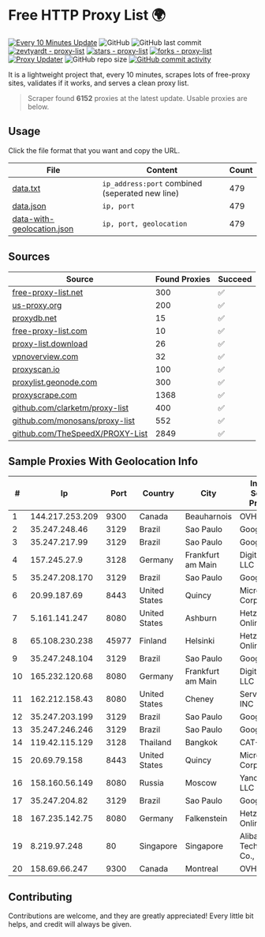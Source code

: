 
# Free HTTP Proxy List 🌍

[![Every 10 Minutes Update](https://github.com/mertguvencli/http-proxy-list/actions/workflows/main.yml/badge.svg?branch=main)](https://github.com/mertguvencli/http-proxy-list/actions/workflows/main.yml)
![GitHub](https://img.shields.io/github/license/mertguvencli/http-proxy-list)
![GitHub last commit](https://img.shields.io/github/last-commit/mertguvencli/http-proxy-list)
[![zevtyardt - proxy-list](https://img.shields.io/static/v1?label=zevtyardt&message=proxy-list&color=blue&logo=github)](https://github.com/zevtyardt/proxy-list "Go to GitHub repo")
[![stars - proxy-list](https://img.shields.io/github/stars/zevtyardt/proxy-list?style=social)](https://github.com/zevtyardt/proxy-list)
[![forks - proxy-list](https://img.shields.io/github/forks/zevtyardt/proxy-list?style=social)](https://github.com/zevtyardt/proxy-list)
[![Proxy Updater](https://github.com/zevtyardt/proxy-list/workflows/Proxy%20Updater/badge.svg)](https://github.com/zevtyardt/proxy-list/actions?query=workflow:"Proxy+Updater")
![GitHub repo size](https://img.shields.io/github/repo-size/zevtyardt/proxy-list)
[![GitHub commit activity](https://img.shields.io/github/commit-activity/m/zevtyardt/proxy-list?logo=commits)](https://github.com/zevtyardt/proxy-list/commits/main)

It is a lightweight project that, every 10 minutes, scrapes lots of free-proxy sites, validates if it works, and serves a clean proxy list.

> Scraper found **6152** proxies at the latest update. Usable proxies are below.

## Usage

Click the file format that you want and copy the URL.

|File|Content|Count|
|----|-------|-----|
|[data.txt](https://raw.githubusercontent.com/mertguvencli/http-proxy-list/main/proxy-list/data.txt)|`ip_address:port` combined (seperated new line)|479|
|[data.json](https://raw.githubusercontent.com/mertguvencli/http-proxy-list/main/proxy-list/data.json)|`ip, port`|479|
|[data-with-geolocation.json](https://raw.githubusercontent.com/mertguvencli/http-proxy-list/main/proxy-list/data-with-geolocation.json)|`ip, port, geolocation`|479|

## Sources

|Source|Found Proxies|Succeed|
|------|-------------|-------|
|[free-proxy-list.net](https://free-proxy-list.net)|300|✅|
|[us-proxy.org](https://www.us-proxy.org)|200|✅|
|[proxydb.net](http://proxydb.net)|15|✅|
|[free-proxy-list.com](https://free-proxy-list.com/?page=&port=&type%5B%5D=http&type%5B%5D=https&up_time=0&search=Search)|10|✅|
|[proxy-list.download](https://www.proxy-list.download/HTTP)|26|✅|
|[vpnoverview.com](https://vpnoverview.com/privacy/anonymous-browsing/free-proxy-servers)|32|✅|
|[proxyscan.io](https://www.proxyscan.io)|100|✅|
|[proxylist.geonode.com](https://proxylist.geonode.com/api/proxy-list?limit=300&page=1&sort_by=lastChecked&sort_type=desc&protocols=http,https)|300|✅|
|[proxyscrape.com](https://api.proxyscrape.com/v2/?request=displayproxies&protocol=http&timeout=10000&country=all&ssl=all&anonymity=all)|1368|✅|
|[github.com/clarketm/proxy-list](https://raw.githubusercontent.com/clarketm/proxy-list/master/proxy-list-raw.txt)|400|✅|
|[github.com/monosans/proxy-list](https://raw.githubusercontent.com/monosans/proxy-list/main/proxies/http.txt)|552|✅|
|[github.com/TheSpeedX/PROXY-List](https://raw.githubusercontent.com/TheSpeedX/PROXY-List/master/http.txt)|2849|✅|


## Sample Proxies With Geolocation Info

|#|Ip|Port|Country|City|Internet Service Provider|
|-|--|----|-------|----|-------------------------|
|1|144.217.253.209|9300|Canada|Beauharnois|OVH SAS|
|2|35.247.248.46|3129|Brazil|Sao Paulo|Google LLC|
|3|35.247.217.99|3129|Brazil|Sao Paulo|Google LLC|
|4|157.245.27.9|3128|Germany|Frankfurt am Main|DigitalOcean, LLC|
|5|35.247.208.170|3129|Brazil|Sao Paulo|Google LLC|
|6|20.99.187.69|8443|United States|Quincy|Microsoft Corporation|
|7|5.161.141.247|8080|United States|Ashburn|Hetzner Online GmbH|
|8|65.108.230.238|45977|Finland|Helsinki|Hetzner Online GmbH|
|9|35.247.248.104|3129|Brazil|Sao Paulo|Google LLC|
|10|165.232.120.68|8080|Germany|Frankfurt am Main|DigitalOcean, LLC|
|11|162.212.158.43|8080|United States|Cheney|ServerCheap INC|
|12|35.247.203.199|3129|Brazil|Sao Paulo|Google LLC|
|13|35.247.246.246|3129|Brazil|Sao Paulo|Google LLC|
|14|119.42.115.129|3128|Thailand|Bangkok|CAT-BB|
|15|20.69.79.158|8443|United States|Quincy|Microsoft Corporation|
|16|158.160.56.149|8080|Russia|Moscow|Yandex.Cloud LLC|
|17|35.247.204.82|3129|Brazil|Sao Paulo|Google LLC|
|18|167.235.142.75|8080|Germany|Falkenstein|Hetzner Online GmbH|
|19|8.219.97.248|80|Singapore|Singapore|Alibaba (US) Technology Co., Ltd.|
|20|158.69.66.247|9300|Canada|Montreal|OVH SAS|



## Contributing

Contributions are welcome, and they are greatly appreciated! Every
little bit helps, and credit will always be given.

